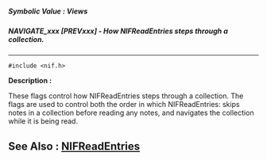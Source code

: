 ##### Symbolic Value : Views
##### NAVIGATE_xxx [PREVxxx] - How NIFReadEntries steps through a collection.
---
```
#include <nif.h>
```
**Description :**

These flags control how NIFReadEntries steps through a collection. The flags 
are used to control both the order in which NIFReadEntries: skips notes in a 
collection before reading any notes, and navigates the collection while it is 
being read.

**See Also :**
[NIFReadEntries](/domino-c-api-docs/reference/Func/NIFReadEntries)
---
